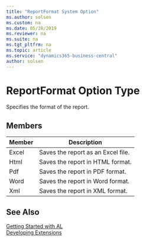 ```yaml
---
title: "ReportFormat System Option"
ms.author: solsen
ms.custom: na
ms.date: 05/28/2019
ms.reviewer: na
ms.suite: na
ms.tgt_pltfrm: na
ms.topic: article
ms.service: "dynamics365-business-central"
author: solsen
---
```

[//]: # (START>DO_NOT_EDIT)
[//]: # (IMPORTANT:Do not edit any of the content between here and the END>DO_NOT_EDIT.)
[//]: # (Any modifications should be made in the .xml files in the ModernDev repo.)
# ReportFormat Option Type
Specifies the format of the report.

## Members
|  Member  |  Description  |
|----------------|---------------|
|Excel|Saves the report as an Excel file.|
|Html|Saves the report in HTML format.|
|Pdf|Saves the report in PDF format.|
|Word|Saves the report in Word format.|
|Xml|Saves the report in XML format.|

[//]: # (IMPORTANT: END>DO_NOT_EDIT)
## See Also  
[Getting Started with AL](../../devenv-get-started.md)  
[Developing Extensions](../../devenv-dev-overview.md)  